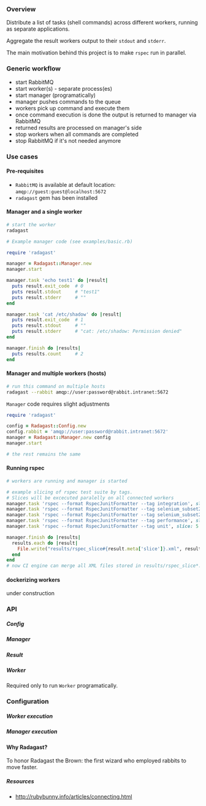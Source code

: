 ### Overview ###

Distribute a list of tasks (shell commands) across different workers, running as separate applications.

Aggregate the result workers output to their `stdout` and `stderr`.

The main motivation behind this project is to make `rspec` run in parallel.

### Generic workflow ###

* start RabbitMQ
* start worker(s) - separate process(es)
* start manager (programatically)
* manager pushes commands to the queue
* workers pick up command and execute them
* once command execution is done the output is returned to manager via RabbitMQ
* returned results are processed on manager's side
* stop workers when all commands are completed
* stop RabbitMQ if it's not needed anymore

### Use cases ###

#### Pre-requisites ####

* `RabbitMQ` is available at default location: `amqp://guest:guest@localhost:5672`
* `radagast` gem has been installed

#### Manager and a single worker ####

```bash
# start the worker
radagast
```

```ruby
# Example manager code (see examples/basic.rb)

require 'radagast'

manager = Radagast::Manager.new
manager.start

manager.task 'echo test1' do |result|
  puts result.exit_code  # 0
  puts result.stdout     # "test1"
  puts result.stderr     # ""
end

manager.task 'cat /etc/shadow' do |result|
  puts result.exit_code  # 1
  puts result.stdout     # ""
  puts result.stderr     # "cat: /etc/shadow: Permission denied"
end

manager.finish do |results|
  puts results.count     # 2
end
```

#### Manager and multiple workers (hosts) ####

```bash
# run this command on multiple hosts
radagast --rabbit amqp://user:password@rabbit.intranet:5672
```

`Manager` code requires slight adjustments

```ruby
require 'radagast'

config = Radagast::Config.new
config.rabbit = 'amqp://user:password@rabbit.intranet:5672'
manager = Radagast::Manager.new config
manager.start

# the rest remains the same
```

#### Running rspec ####

```ruby
# workers are running and manager is started

# example slicing of rspec test suite by tags.
# Slices will be excecuted paralelly on all connected workers
manager.task 'rspec --format RspecJunitFormatter --tag integration', slice: 1
manager.task 'rspec --format RspecJunitFormatter --tag selenium_subset2', slice: 2
manager.task 'rspec --format RspecJunitFormatter --tag selenium_subset2', slice: 3
manager.task 'rspec --format RspecJunitFormatter --tag performance', slice: 4
manager.task 'rspec --format RspecJunitFormatter --tag unit', slice: 5

manager.finish do |results|
  results.each do |result|
    File.write("results/rspec_slice#{result.meta['slice']}.xml", result.stdout)
  end
end
# now CI engine can merge all XML files stored in results/rspec_slice*.xml
```

#### dockerizing workers ####

under construction

### API ###

##### Config #####

##### Manager #####

##### Result #####

##### Worker #####

Required only to run `Worker` programatically.

### Configuration ###

##### Worker execution #####

##### Manager execution #####

#### Why Radagast? ####

To honor Radagast the Brown: the first wizard who employed rabbits to move faster.

##### Resources #####

* http://rubybunny.info/articles/connecting.html
